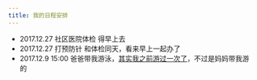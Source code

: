 ```yaml
---
title: 我的日程安排
---
```

* 2017.12.27 社区医院体检 得早上去
* 2017.12.27 打预防针 和体检同天，看来早上一起办了
* 2017.12.9 15:00 爸爸带我游泳，[其实我之前游过一次了](/2017/12/02/我第一次游泳/)，不过是妈妈带我游的